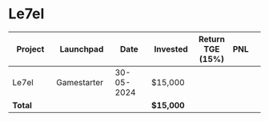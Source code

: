 # Le7el



<table data-full-width="true"><thead><tr><th width="152">Project</th><th width="138">Launchpad</th><th width="132">Date</th><th width="133">Invested</th><th>Return TGE (15%)</th><th>PNL</th><th></th></tr></thead><tbody><tr><td>Le7el</td><td>Gamestarter</td><td>30-05-2024</td><td>$15,000</td><td></td><td></td><td></td></tr><tr><td><strong>Total</strong></td><td></td><td></td><td><strong>$15,000</strong></td><td></td><td></td><td></td></tr></tbody></table>

